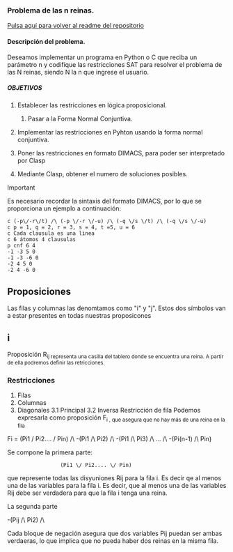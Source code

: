 ### Problema de las n reinas.

[Pulsa aquí para volver al readme del repositorio](../README.md)

#### Descripción del problema.

Deseamos implementar un programa en Python o C que reciba un parámetro n y codifique las restricciones SAT para resolver el problema de las N reinas, siendo N la n que ingrese el usuario.

##### OBJETIVOS

1. Establecer las restricciones en lógica proposicional.

   1. Pasar a la Forma Normal Conjuntiva.

2. Implementar las restricciones en Pyhton usando la forma normal conjuntiva.

3. Poner las restricciones en formato DIMACS, para poder ser interpretado por Clasp

4. Mediante Clasp, obtener el numero de soluciones posibles.

> [!IMPORTANT]
> Es necesario recordar la sintaxis del formato DIMACS, por lo que se proporciona un ejemplo a continuación:
>
> ```
> c (-p\/-r\/t) /\ (-p \/-r \/-u) /\ (-q \/s \/t) /\ (-q \/s \/-u)
> c p = 1, q = 2, r = 3, s = 4, t =5, u = 6
> c Cada clausula es una linea
> c 6 átomos 4 clausulas
> p cnf 6 4
> -1 -3 5 0
> -1 -3 -6 0
> -2 4 5 0
> -2 4 -6 0
> ```
>
> ## Proposiciones
>
> Las filas y columnas las denomtamos como "i" y "j". Estos dos símbolos van a estar presentes en todas nuestras proposicones
>
> ## i
>
> Proposición R<sub>ij representa una casilla del tablero donde se encuentra una reina. A partir de ella podremos definir las retricciones.
>
> ### Restricciones
>
> 1. Filas
> 2. Columnas
> 3. Diagonales
>    3.1 Principal
>    3.2 Inversa
>    Restricción de fila
>    Podemos expresarla como proposición F<sub>i , que asegura que no hay más de una reina en la fila

Fi = (Pi1 \/ Pi2.... \/ Pin) /\ -(Pi1 /\ Pi2) /\ -(Pi1 /\ Pi3) /\ ... /\ -(Pi(n-1) /\ Pin)

Se compone la primera parte:

                     (Pi1 \/ Pi2.... \/ Pin)

que represente todas las disyuniones Rij para la fila i. Es decir qe al menos una de las variables para la fila i. Es decir, que al menos una de las variables Rij debe ser verdadera para que la fila i tenga una reina.

La segunda parte

-(Pij /\ Pi2) /\

Cada bloque de negación asegura que dos variables Pij puedan ser ambas verdaeras, lo que implica que no pueda haber dos reinas en la misma fila.
